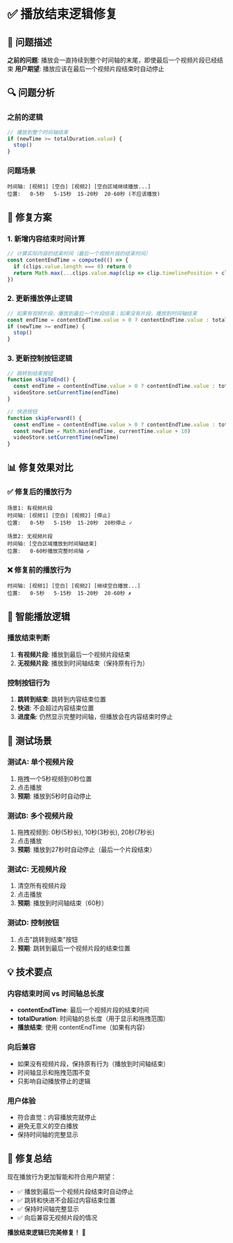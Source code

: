 # ✅ 播放结束逻辑修复

## 🎯 问题描述

**之前的问题**: 播放会一直持续到整个时间轴的末尾，即使最后一个视频片段已经结束
**用户期望**: 播放应该在最后一个视频片段结束时自动停止

## 🔍 问题分析

### 之前的逻辑
```typescript
// 播放到整个时间轴结束
if (newTime >= totalDuration.value) {
  stop()
}
```

### 问题场景
```
时间轴: [视频1] [空白] [视频2] [空白区域继续播放...]
位置:   0-5秒   5-15秒  15-20秒  20-60秒 (不应该播放)
```

## 🔧 修复方案

### 1. 新增内容结束时间计算
```typescript
// 计算实际内容的结束时间（最后一个视频片段的结束时间）
const contentEndTime = computed(() => {
  if (clips.value.length === 0) return 0
  return Math.max(...clips.value.map(clip => clip.timelinePosition + clip.duration))
})
```

### 2. 更新播放停止逻辑
```typescript
// 如果有视频片段，播放到最后一个片段结束；如果没有片段，播放到时间轴结束
const endTime = contentEndTime.value > 0 ? contentEndTime.value : totalDuration.value
if (newTime >= endTime) {
  stop()
}
```

### 3. 更新控制按钮逻辑
```typescript
// 跳转到结束按钮
function skipToEnd() {
  const endTime = contentEndTime.value > 0 ? contentEndTime.value : totalDuration.value
  videoStore.setCurrentTime(endTime)
}

// 快进按钮
function skipForward() {
  const endTime = contentEndTime.value > 0 ? contentEndTime.value : totalDuration.value
  const newTime = Math.min(endTime, currentTime.value + 10)
  videoStore.setCurrentTime(newTime)
}
```

## 📊 修复效果对比

### ✅ 修复后的播放行为
```
场景1: 有视频片段
时间轴: [视频1] [空白] [视频2] [停止]
位置:   0-5秒   5-15秒  15-20秒  20秒停止 ✓

场景2: 无视频片段
时间轴: [空白区域播放到时间轴结束]
位置:   0-60秒播放完整时间轴 ✓
```

### ❌ 修复前的播放行为
```
时间轴: [视频1] [空白] [视频2] [继续空白播放...]
位置:   0-5秒   5-15秒  15-20秒  20-60秒 ✗
```

## 🎯 智能播放逻辑

### 播放结束判断
1. **有视频片段**: 播放到最后一个视频片段结束
2. **无视频片段**: 播放到时间轴结束（保持原有行为）

### 控制按钮行为
1. **跳转到结束**: 跳转到内容结束位置
2. **快进**: 不会超过内容结束位置
3. **进度条**: 仍然显示完整时间轴，但播放会在内容结束时停止

## 🧪 测试场景

### 测试A: 单个视频片段
1. 拖拽一个5秒视频到0秒位置
2. 点击播放
3. **预期**: 播放到5秒时自动停止

### 测试B: 多个视频片段
1. 拖拽视频到: 0秒(5秒长), 10秒(3秒长), 20秒(7秒长)
2. 点击播放
3. **预期**: 播放到27秒时自动停止（最后一个片段结束）

### 测试C: 无视频片段
1. 清空所有视频片段
2. 点击播放
3. **预期**: 播放到时间轴结束（60秒）

### 测试D: 控制按钮
1. 点击"跳转到结束"按钮
2. **预期**: 跳转到最后一个视频片段的结束位置

## 💡 技术要点

### 内容结束时间 vs 时间轴总长度
- **contentEndTime**: 最后一个视频片段的结束时间
- **totalDuration**: 时间轴的总长度（用于显示和拖拽范围）
- **播放结束**: 使用 contentEndTime（如果有内容）

### 向后兼容
- 如果没有视频片段，保持原有行为（播放到时间轴结束）
- 时间轴显示和拖拽范围不变
- 只影响自动播放停止的逻辑

### 用户体验
- 符合直觉：内容播放完就停止
- 避免无意义的空白播放
- 保持时间轴的完整显示

## 🎉 修复总结

现在播放行为更加智能和符合用户期望：
- ✅ 播放到最后一个视频片段结束时自动停止
- ✅ 跳转和快进不会超过内容结束位置
- ✅ 保持时间轴完整显示
- ✅ 向后兼容无视频片段的情况

**播放结束逻辑已完美修复！** 🎯
